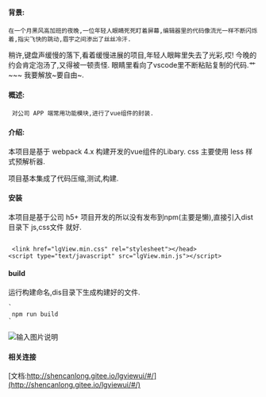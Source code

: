 
#### 背景:
    
    在一个月黑风高加班的夜晚,一位年轻人眼睛死死盯着屏幕,编辑器里的代码像流光一样不断闪烁着,指尖飞快的跳动,眉宇之间渗出了丝丝冷汗.
稍许,键盘声缓慢的落下,看着缓慢进展的项目,年轻人眼眸里失去了光彩,哎! 今晚的约会肯定泡汤了,又得被一顿责怪. 眼睛里看向了vscode里不断粘贴复制的代码.艹~~~ 我要解放~要自由~.

#### 概述:
     对公司 APP 端常用功能模块,进行了vue组件的封装.

#### 介绍:

 本项目是基于 webpack 4.x 构建开发的vue组件的Libary. css 主要使用 less 样式预解析器.

项目基本集成了代码压缩,测试,构建.

#### 安装
 
本项目是基于公司 h5+ 项目开发的所以没有发布到npm(主要是懒),直接引入dist目录下 js,css文件 就好. 


```

 <link href="lgView.min.css" rel="stylesheet"></head>
<script type="text/javascript" src="lgView.min.js"></script>
```



#### build 

运行构建命名,dis目录下生成构建好的文件.

```
`
 npm run build
`
```


![输入图片说明](https://images.gitee.com/uploads/images/2020/0327/155731_fec61355_2037786.png "屏幕截图.png")

#### 相关连接

[文档:http://shencanlong.gitee.io/lgviewui/#/](http://shencanlong.gitee.io/lgviewui/#/)



